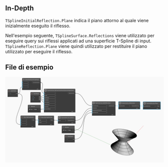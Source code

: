 ## In-Depth
`TSplineInitialReflection.Plane` indica il piano attorno al quale viene inizialmente eseguito il riflesso.

Nell'esempio seguente, `TSplineSurface.Reflections` viene utilizzato per eseguire query sui riflessi applicati ad una superficie T-Spline di input. `TSplineReflection.Plane` viene quindi utilizzato per restituire il piano utilizzato per eseguire il riflesso.

## File di esempio

![Example](./Autodesk.DesignScript.Geometry.TSpline.TSplineReflection.Plane_img.jpg)
